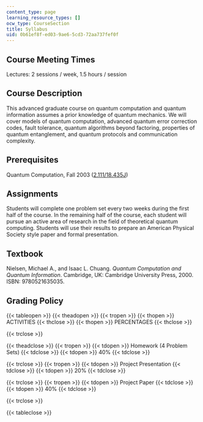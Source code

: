 ```yaml
---
content_type: page
learning_resource_types: []
ocw_type: CourseSection
title: Syllabus
uid: 0b61ef8f-ed03-9ae6-5cd3-72aa737fef0f
---
```


Course Meeting Times
--------------------

Lectures: 2 sessions / week, 1.5 hours / session

Course Description
------------------

This advanced graduate course on quantum computation and quantum information assumes a prior knowledge of quantum mechanics. We will cover models of quantum computation, advanced quantum error correction codes, fault tolerance, quantum algorithms beyond factoring, properties of quantum entanglement, and quantum protocols and communication complexity.

Prerequisites
-------------

Quantum Computation, Fall 2003 ([2.111/18.435J](/courses/18-435j-quantum-computation-fall-2003))

Assignments
-----------

Students will complete one problem set every two weeks during the first half of the course. In the remaining half of the course, each student will pursue an active area of research in the field of theoretical quantum computing. Students will use their results to prepare an American Physical Society style paper and formal presentation.

Textbook
--------

Nielsen, Michael A., and Isaac L. Chuang. _Quantum Computation and Quantum Information_. Cambridge, UK: Cambridge University Press, 2000. ISBN: 9780521635035.

Grading Policy
--------------

{{< tableopen >}}
{{< theadopen >}}
{{< tropen >}}
{{< thopen >}}
ACTIVITIES
{{< thclose >}}
{{< thopen >}}
PERCENTAGES
{{< thclose >}}

{{< trclose >}}

{{< theadclose >}}
{{< tropen >}}
{{< tdopen >}}
Homework (4 Problem Sets)
{{< tdclose >}}
{{< tdopen >}}
40%
{{< tdclose >}}

{{< trclose >}}
{{< tropen >}}
{{< tdopen >}}
Project Presentation
{{< tdclose >}}
{{< tdopen >}}
20%
{{< tdclose >}}

{{< trclose >}}
{{< tropen >}}
{{< tdopen >}}
Project Paper
{{< tdclose >}}
{{< tdopen >}}
40%
{{< tdclose >}}

{{< trclose >}}

{{< tableclose >}}